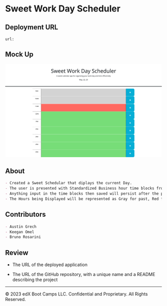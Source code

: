 # Sweet Work Day Scheduler

## Deployment URL

```
url:
```

## Mock Up

![Alt text](Assets/images/Mock%20Up%20Pic%20for%20Sweet%20Scheduler.png)

## About

```md
- Created a Sweet Schedular that diplays the current Day.
- The user is presented with Standardized Business hour time blocks from 9am-5pm.
- Anything input in the time blocks then saved will persist after the page is refreshed.
- The Hours being Displayed will be represented as Gray for past, Red for current, Green for futur.
```

## Contributors

```md
- Austin Grech
- Keegan Omel
- Bruno Rosarini
```

## Review

* The URL of the deployed application

* The URL of the GitHub repository, with a unique name and a README describing the project

- - -
© 2023 edX Boot Camps LLC. Confidential and Proprietary. All Rights Reserved.
